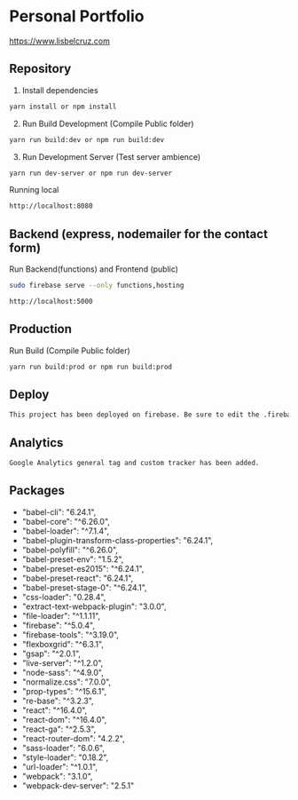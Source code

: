 # Personal Portfolio

https://www.lisbelcruz.com


## Repository

1. Install dependencies

```bash
yarn install or npm install
```

2. Run Build Development (Compile Public folder)

```bash
yarn run build:dev or npm run build:dev
```

3. Run Development Server (Test server ambience)

```bash
yarn run dev-server or npm run dev-server
```

Running local

```bash
http://localhost:8080
```


## Backend (express, nodemailer for the contact form)

Run Backend(functions) and Frontend (public)

```bash
sudo firebase serve --only functions,hosting
```

```bash
http://localhost:5000
```

## Production

Run Build (Compile Public folder)

```bash
yarn run build:prod or npm run build:prod
```


## Deploy

```bash
This project has been deployed on firebase. Be sure to edit the .firebaserc before deploying.
```


## Analytics

```bash
Google Analytics general tag and custom tracker has been added.
```


## Packages

* "babel-cli": "6.24.1",
* "babel-core": "^6.26.0",
* "babel-loader": "^7.1.4",
* "babel-plugin-transform-class-properties": "6.24.1",
* "babel-polyfill": "^6.26.0",
* "babel-preset-env": "1.5.2",
* "babel-preset-es2015": "^6.24.1",
* "babel-preset-react": "6.24.1",
* "babel-preset-stage-0": "^6.24.1",
* "css-loader": "0.28.4",
* "extract-text-webpack-plugin": "3.0.0",
* "file-loader": "^1.1.11",
* "firebase": "^5.0.4",
* "firebase-tools": "^3.19.0",
* "flexboxgrid": "^6.3.1",
* "gsap": "^2.0.1",
* "live-server": "^1.2.0",
* "node-sass": "^4.9.0",
* "normalize.css": "7.0.0",
* "prop-types": "^15.6.1",
* "re-base": "^3.2.3",
* "react": "^16.4.0",
* "react-dom": "^16.4.0",
* "react-ga": "^2.5.3",
* "react-router-dom": "4.2.2",
* "sass-loader": "6.0.6",
* "style-loader": "0.18.2",
* "url-loader": "^1.0.1",
* "webpack": "3.1.0",
* "webpack-dev-server": "2.5.1"

